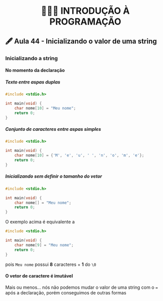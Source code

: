 <h1 align="center">👨🏻‍💻 INTRODUÇÃO À PROGRAMAÇÃO</h>

## 🖋 Aula 44 - Inicializando o valor de uma string

### Inicializando a string

#### No momento da declaração

##### Texto entre aspas duplas

```c
#include <stdio.h>

int main(void) {
    char nome[10] = "Meu nome";
    return 0;
}
```

##### Conjunto de caracteres entre aspas simples

```c
#include <stdio.h>

int main(void) {
    char nome[10] = {'M', 'e', 'u', ' ', 'n', 'o', 'm', 'e'};
    return 0;
}
```

##### Inicializando sem definir o tamanho do vetor

```c
#include <stdio.h>

int main(void) {
    char nome[] = "Meu nome";
    return 0;
}
```

O exemplo acima é equivalente a

```c
#include <stdio.h>

int main(void) {
    char nome[9] = "Meu nome";
    return 0;
}
```

pois `Meu nome` possui **8** caracteres + **1** do `\0`

#### O vetor de caractere é imutável

Mais ou menos... nós não podemos mudar o valor de uma string com o `=` após a declaração, porém conseguimos de outras formas
